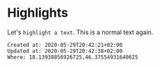 # Highlights
Let's `highlight a text`. This is a normal text again.

    Created at: 2020-05-29T20:42:21+02:00
    Updated at: 2020-05-29T20:42:38+02:00
    Where: 18.13938856926725,46.37554931640625


